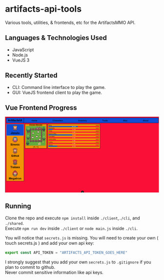 
# artifacts-api-tools

Various tools, utilities, & frontends, etc for the ArtifactsMMO API.

## Languages & Technologies Used

- JavaScript
- Node.js
- VueJS 3

## Recently Started

- CLI: Command line interface to play the game.
- GUI: VueJS frontend client to play the game.

## Vue Frontend Progress
![ArtifactUI](./images/progress.png)

## Running

Clone the repo and execute `npm install` inside `./client`,`./cli`, and `./shared`.  
Execute `npm run dev` inside `./client` or `node main.js` inside `./cli`.  

You will notice that `secrets.js` is missing.  You will need to create your own ( touch secrets.js ) and add your own api key:

```javascript
export const API_TOKEN = "ARTIFACTS_API_TOKEN_GOES_HERE"
```

I strongly suggest that you add your own `secrets.js` to `.gitignore` if you plan to commit to github.  
Never commit sensitive information like api keys.
